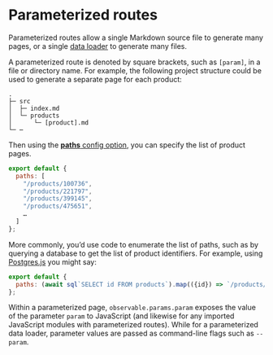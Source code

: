 # Parameterized routes

Parameterized routes allow a single Markdown source file to generate many pages, or a single [data loader](./loaders) to generate many files.

A parameterized route is denoted by square brackets, such as `[param]`, in a file or directory name. For example, the following project structure could be used to generate a separate page for each product:

```
.
├─ src
│  ├─ index.md
│  └─ products
│      └─ [product].md
└─ ⋯
```

Then using the [**paths** config option](./config#paths), you can specify the list of product pages.

```js run=false
export default {
  paths: [
    "/products/100736",
    "/products/221797",
    "/products/399145",
    "/products/475651",
    …
  ]
};
```

More commonly, you’d use code to enumerate the list of paths, such as by querying a database to get the list of product identifiers. For example, using [Postgres.js](https://github.com/porsager/postgres/blob/master/README.md#usage) you might say:

```js run=false
export default {
  paths: (await sql`SELECT id FROM products`).map(({id}) => `/products/${id}`)
};
```

Within a parameterized page, `observable.params.param` exposes the value of the parameter `param` to JavaScript (and likewise for any imported JavaScript modules with parameterized routes). While for a parameterized data loader, parameter values are passed as command-line flags such as `--param`.
